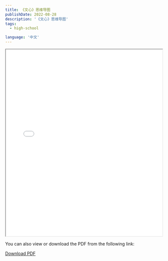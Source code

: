 ```yaml
---
title: 《文心》思维导图
publishDate: 2022-08-28
description: '《文心》思维导图'
tags:
  - high-school

language: '中文'
---
```


<iframe src="/slides/wenxin-mindmap.pdf" width="100%" height="600"></iframe>

You can also view or download the PDF from the following link:

[Download PDF](/slides/wenxin-mindmap.pdf)